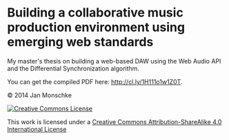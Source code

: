 # Building a collaborative music production environment using emerging web standards

My master's thesis on building a web-based DAW using the Web Audio API and the Differential Synchronization algorithm.

You can get the compiled PDF here: <http://cl.ly/1H111o1w1Z0T>.

© 2014 Jan Monschke

[![Creative Commons License](http://i.creativecommons.org/l/by-sa/4.0/88x31.png)](http://creativecommons.org/licenses/by-sa/4.0)

This work is licensed under a [Creative Commons Attribution-ShareAlike 4.0 International License](http://creativecommons.org/licenses/by-sa/4.0)